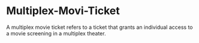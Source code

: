 # Multiplex-Movi-Ticket
A multiplex movie ticket refers to a ticket that grants an individual access to a movie screening in a multiplex theater.
